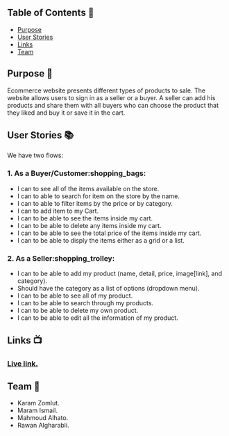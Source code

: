 ## Table of Contents :bookmark_tabs: 
* [Purpose](#Purpose-)
* [User Stories](#User-Stories-)
* [Links](#Links-)
* [Team](#Team-)
## Purpose  :pencil: 
Ecommerce website presents different types of products to sale. The website allows users to sign in as a seller or a buyer. A seller can add his products and share them with all buyers who can choose the product that they liked and buy it or save it in the cart.
## User Stories :books:
We have two flows:
### 1. As a Buyer/Customer:shopping_bags: 
* I can to see all of the items available on the store.
* I can to able to search for item on the store by the name.
* I can to able to filter items by the price or by category.
* I can to add item to my Cart.
* I can to be able to see the items inside my cart.
* I can to be able to delete any items inside my cart.
* I can to be able to see the total price of the items inside my cart.
* I can to be able to disply the items either as a grid or a list.
### 2. As a Seller:shopping_trolley:
* I can to be able to add my product (name, detail, price, image[link], and category).
* Should have the category as a list of options (dropdown menu).
* I can to be able to see all of my product.
* I can to be able to search through my products.
* I can to be able to delete my own product.
* I can to be able to edit all the information of my product.
## Links :tv:
### [Live link.](https://gsg-g11.github.io/ecommerce-team4/)
## Team :busts_in_silhouette: 
* Karam Zomlut.
* Maram Ismail.
* Mahmoud Alhato.
* Rawan Algharabli.